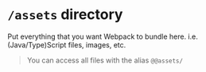 # `/assets` directory

Put everything that you want Webpack to bundle here. i.e. (Java/Type)Script files, images, etc.

> You can access all files with the alias `@@assets/`